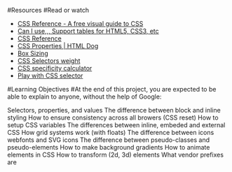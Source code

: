 #Resources
#Read or watch

- [CSS Reference - A free visual guide to CSS](https://intranet.aluswe.com/rltoken/_ktDSjqTMRt3pFaxKYjpmA)
- [Can I use,,, Support tables for HTML5, CSS3, etc](https://intranet.aluswe.com/rltoken/9AX9sdvpIcezSuBnKttlrg)
- [CSS Reference](https://intranet.aluswe.com/rltoken/u0-SOhRQ9dSBO9sUs-NAmw)
- [CSS Properties | HTML Dog](https://intranet.aluswe.com/rltoken/WhK8mrHj9dcxtdnNV--xFQ)
- [Box Sizing](https://intranet.aluswe.com/rltoken/f74EkDxPwhBsrHymBIiViw)
- [CSS Selectors weight](https://intranet.aluswe.com/rltoken/XcIeEQUndfYjwgv6aDbkYA)
- [CSS specificity calculator](https://intranet.aluswe.com/rltoken/dvVMkmdO3jJj3TYacFJXkw)
- [Play with CSS selector](https://intranet.aluswe.com/rltoken/HhhSyJNnNQPrxzuyDSMAjA)

#Learning Objectives
#At the end of this project, you are expected to be able to explain to anyone, without the help of Google:

Selectors, properties, and values
The difference between block and inline styling
How to ensure consistency across all browers (CSS reset)
How to setup CSS variables
The differences between inline, embeded and external CSS
How grid systems work (with floats)
The difference between icons webfonts and SVG icons
The difference between pseudo-classes and pseudo-elements
How to make background gradients
How to animate elements in CSS
How to transform (2d, 3d) elements
What vendor prefixes are